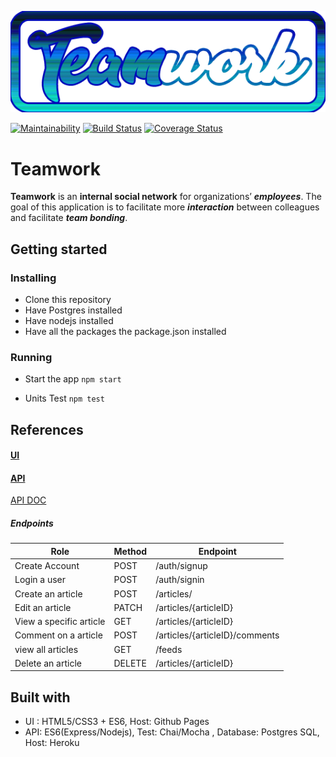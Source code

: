 ![Teamwork Logo](UI/img/logo.png)

[![Maintainability](https://api.codeclimate.com/v1/badges/d2bae7534b764f580476/maintainability)](https://codeclimate.com/github/joelatiam/Teamwork/maintainability)  [![Build Status](https://travis-ci.org/joelatiam/Teamwork.svg?branch=develop)](https://travis-ci.org/joelatiam/Teamwork)  [![Coverage Status](https://coveralls.io/repos/github/joelatiam/Teamwork/badge.svg?branch=develop)](https://coveralls.io/github/joelatiam/Teamwork?branch=develop)
# Teamwork


**Teamwork** is an **internal social network** for organizations’ _**employees**_. 
The goal of this application is to facilitate more _**interaction**_ between colleagues and facilitate _**team bonding**_. 

## Getting started

### Installing
- Clone this repository
- Have Postgres installed
- Have nodejs installed
- Have all the packages the package.json installed

### Running
- Start the app `npm start`

- Units Test `npm test`

## References
#### [UI](https://joelatiam.github.io/Teamwork/UI/html/)
#### [API](https://teamwork-kg11.herokuapp.com/api/v2/)
 [API DOC](https://teamwork-kg11.herokuapp.com/api/v2/docs/)
##### Endpoints
| Role  | Method  | Endpoint  |
| ------------ | ------------ | ------------ |
| Create Account  | POST  | /auth/signup  |
|  Login a user | POST | /auth/signin  |
| Create an article  | POST  | /articles/  |
|  Edit an article | PATCH  | /articles/{articleID}  |
|  View a specific article | GET  | /articles/{articleID}  |
| Comment on a article  | POST  |  /articles/{articleID}/comments |
|  view all articles | GET  |  /feeds |
| Delete an article  | DELETE  |  /articles/{articleID} |

Built with
------------
- UI : HTML5/CSS3 + ES6, Host: Github Pages
- API: ES6(Express/Nodejs), Test: Chai/Mocha , Database: Postgres SQL, Host: Heroku
